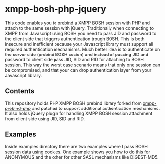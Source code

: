 xmpp-bosh-php-jquery
====================
This code enables you to [prebind](http://metajack.im/2009/12/14/fastest-xmpp-sessions-with-http-prebinding/) a XMPP BOSH session with PHP and attach to the same session with jQuery. Traditionally when connecting to XMPP from Javascript using BOSH you need to pass JID and password to the client side that triggers authentication trough BOSH. This is both insecure and inefficient because your Javascript library must support all required authentication mechanisms. Much better idea is to authenticate on the server side (prebind BOSH sesion) and instead of passing JID and password to client side pass JID, SID and RID for attaching to BOSH session. This way the worst case scenario means that only one session can be compromised, and that your can drop  authentication layer from your Javascript library.

Contents
--------
This repository holds PHP XMPP BOSH prebind library forked from [xmpp-prebind-php](https://github.com/candy-chat/xmpp-prebind-php/) and patched to support additional authentication mechanisms. It also holds jQuery plugin for handling XMPP BOSH session attachment from client side using JID, SID and RID.

Examples
--------
Inside examples directory there are two examples where I pass BOSH session data using cookies. One example shows you how to do this for ANONYMOUS and the other for other SASL mechanisms like DIGEST-MD5.